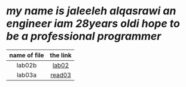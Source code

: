 


# ***my name is jaleeleh alqasrawi an engineer iam 28years oldi hope to be a professional programmer***


|  name of file          | the link                                                           | 
| :---------------------:| :------------------------------------------------------------:     |     
| lab02b                 | [lab02](lab02b)                                                    |
| lab03a                 | [read03](read03)                                                   |